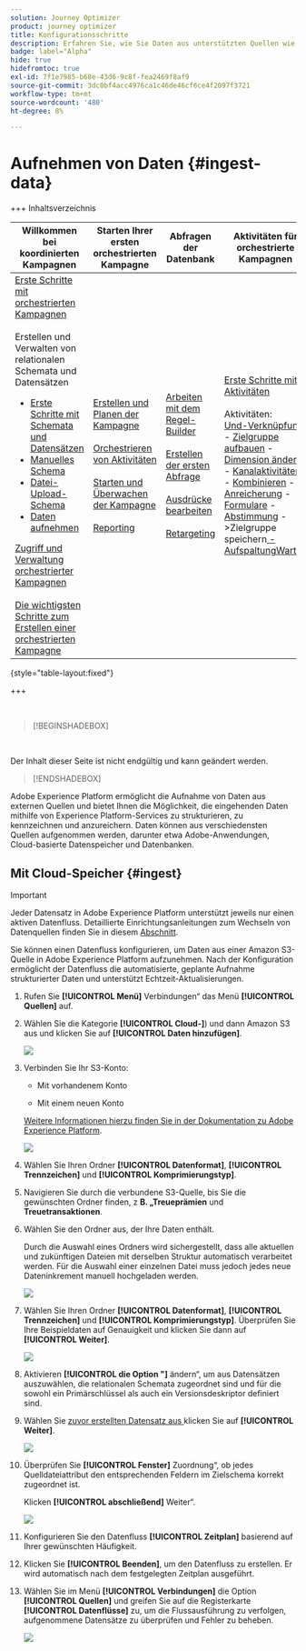 ```yaml
---
solution: Journey Optimizer
product: journey optimizer
title: Konfigurationsschritte
description: Erfahren Sie, wie Sie Daten aus unterstützten Quellen wie SFTP, Cloud-Speicher oder Datenbanken in Adobe Experience Platform importieren.
badge: label="Alpha"
hide: true
hidefromtoc: true
exl-id: 7f1e7985-b68e-43d6-9c8f-fea2469f8af9
source-git-commit: 3dc0bf4acc4976ca1c46de46cf6ce4f2097f3721
workflow-type: tm+mt
source-wordcount: '480'
ht-degree: 8%

---
```


# Aufnehmen von Daten {#ingest-data}

+++ Inhaltsverzeichnis

| Willkommen bei koordinierten Kampagnen | Starten Ihrer ersten orchestrierten Kampagne | Abfragen der Datenbank | Aktivitäten für orchestrierte Kampagnen |
|---|---|---|---|
| [Erste Schritte mit orchestrierten Kampagnen](gs-orchestrated-campaigns.md)<br/><br/>Erstellen und Verwalten von relationalen Schemata und Datensätzen</br> <ul><li>[Erste Schritte mit Schemata und Datensätzen](gs-schemas.md)</li><li>[Manuelles Schema](manual-schema.md)</li><li>[Datei-Upload-Schema](file-upload-schema.md)</li><li>[Daten aufnehmen](ingest-data.md)</li></ul>[Zugriff und Verwaltung orchestrierter Kampagnen](access-manage-orchestrated-campaigns.md)<br/><br/>[Die wichtigsten Schritte zum Erstellen einer orchestrierten Kampagne](gs-campaign-creation.md) | [Erstellen und Planen der Kampagne](create-orchestrated-campaign.md)<br/><br/>[Orchestrieren von Aktivitäten](orchestrate-activities.md)<br/><br/>[ Starten und Überwachen der Kampagne](start-monitor-campaigns.md)<br/><br/>[Reporting](reporting-campaigns.md) | [Arbeiten mit dem Regel-Builder](orchestrated-rule-builder.md)<br/><br/>[Erstellen der ersten Abfrage](build-query.md)<br/><br/>[Ausdrücke bearbeiten](edit-expressions.md)<br/><br/>[Retargeting](retarget.md) | [Erste Schritte mit Aktivitäten](activities/about-activities.md)<br/><br/>Aktivitäten:<br/>[Und-Verknüpfung](activities/and-join.md) - [Zielgruppe aufbauen](activities/build-audience.md) - [Dimension ändern](activities/change-dimension.md) - [Kanalaktivitäten](activities/channels.md) - [Kombinieren](activities/combine.md) - [Anreicherung](activities/deduplication.md) - [Formulare](activities/enrichment.md) - [Abstimmung](activities/fork.md) [ ](activities/reconciliation.md) [ ](activities/save-audience.md) [ ](activities/split.md) ->Zielgruppe speichern[ -AufspaltungWarten](activities/wait.md) |

{style="table-layout:fixed"}

+++

</br>

>[!BEGINSHADEBOX]

</br>

Der Inhalt dieser Seite ist nicht endgültig und kann geändert werden.

>[!ENDSHADEBOX]

Adobe Experience Platform ermöglicht die Aufnahme von Daten aus externen Quellen und bietet Ihnen die Möglichkeit, die eingehenden Daten mithilfe von Experience Platform-Services zu strukturieren, zu kennzeichnen und anzureichern. Daten können aus verschiedensten Quellen aufgenommen werden, darunter etwa Adobe-Anwendungen, Cloud-basierte Datenspeicher und Datenbanken.

## Mit Cloud-Speicher {#ingest}


>[!IMPORTANT]
>
>Jeder Datensatz in Adobe Experience Platform unterstützt jeweils nur einen aktiven Datenfluss. Detaillierte Einrichtungsanleitungen zum Wechseln von Datenquellen finden Sie in diesem [Abschnitt](#cdc-ingestion).


Sie können einen Datenfluss konfigurieren, um Daten aus einer Amazon S3-Quelle in Adobe Experience Platform aufzunehmen. Nach der Konfiguration ermöglicht der Datenfluss die automatisierte, geplante Aufnahme strukturierter Daten und unterstützt Echtzeit-Aktualisierungen.

1. Rufen Sie **[!UICONTROL Menü]** Verbindungen“ das Menü **[!UICONTROL Quellen]** auf.

1. Wählen Sie die Kategorie **[!UICONTROL Cloud-]**) und dann Amazon S3 aus und klicken Sie auf **[!UICONTROL Daten hinzufügen]**.

   ![](assets/admin_sources_1.png)

1. Verbinden Sie Ihr S3-Konto:

   * Mit vorhandenem Konto

   * Mit einem neuen Konto

   [Weitere Informationen hierzu finden Sie in der Dokumentation zu Adobe Experience Platform](https://experienceleague.adobe.com/en/docs/experience-platform/destinations/catalog/cloud-storage/amazon-s3#connect).

   ![](assets/admin_sources_2.png)

1. Wählen Sie Ihren Ordner **[!UICONTROL Datenformat]**, **[!UICONTROL Trennzeichen]** und **[!UICONTROL Komprimierungstyp]**.

1. Navigieren Sie durch die verbundene S3-Quelle, bis Sie die gewünschten Ordner finden, z **B. „Treueprämien** und **Treuetransaktionen**.

1. Wählen Sie den Ordner aus, der Ihre Daten enthält.

   Durch die Auswahl eines Ordners wird sichergestellt, dass alle aktuellen und zukünftigen Dateien mit derselben Struktur automatisch verarbeitet werden. Für die Auswahl einer einzelnen Datei muss jedoch jedes neue Dateninkrement manuell hochgeladen werden.

   ![](assets/S3_config_2.png)

1. Wählen Sie Ihren Ordner **[!UICONTROL Datenformat]**, **[!UICONTROL Trennzeichen]** und **[!UICONTROL Komprimierungstyp]**. Überprüfen Sie Ihre Beispieldaten auf Genauigkeit und klicken Sie dann auf **[!UICONTROL Weiter]**.

   ![](assets/S3_config_1.png)

1. Aktivieren **[!UICONTROL die Option &quot;]** ändern“, um aus Datensätzen auszuwählen, die relationalen Schemata zugeordnet sind und für die sowohl ein Primärschlüssel als auch ein Versionsdeskriptor definiert sind.

1. Wählen Sie [ zuvor erstellten Datensatz aus ](#entities) klicken Sie auf **[!UICONTROL Weiter]**.

   ![](assets/S3_config_3.png)

1. Überprüfen Sie **[!UICONTROL Fenster]** Zuordnung“, ob jedes Quelldateiattribut den entsprechenden Feldern im Zielschema korrekt zugeordnet ist.

   Klicken **[!UICONTROL abschließend]** Weiter“.

   ![](assets/S3_config_4.png)

1. Konfigurieren Sie den Datenfluss **[!UICONTROL Zeitplan]** basierend auf Ihrer gewünschten Häufigkeit.

1. Klicken Sie **[!UICONTROL Beenden]**, um den Datenfluss zu erstellen. Er wird automatisch nach dem festgelegten Zeitplan ausgeführt.

1. Wählen Sie im Menü **[!UICONTROL Verbindungen]** die Option **[!UICONTROL Quellen]** und greifen Sie auf die Registerkarte **[!UICONTROL Datenflüsse]** zu, um die Flussausführung zu verfolgen, aufgenommene Datensätze zu überprüfen und Fehler zu beheben.

   ![](assets/S3_config_5.png)

<!--### Setting Up Change data capture ingestion {#cdc-ingestion}

If you need to change the data source, you must delete the existing dataflow and create a new one pointing to the same dataset with the new source.

When using Change Data Capture (CDC), it is essential that the source and dataset remain in sync to ensure accurate incremental updates. Follow the steps below:

1. **Schema Requirements**
   - Your schema must include:
     - A **primary key** (e.g., `transaction_id`)
     - A **versioning field** (e.g., `lastmodified` or an incrementing `version_id`)
   - Enable the dataset for **Orchestrated Campaigns** if needed.

2. **CDC Dataflow Setup**
   - During dataflow creation, after choosing your source and files:
     - **Enable the CDC option**
     - Select your CDC-ready dataset
     - Confirm field mappings (especially version field)

3. **Keep Source and Target in Sync**
   - The source system must consistently update the version field so the platform can detect changes accurately.

Once set up, the platform will automatically ingest **only changed or new records** each time the flow runs.
-->
